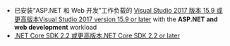 * <span data-ttu-id="84b29-101">已安装“ASP.NET 和 Web 开发”工作负载的 [Visual Studio 2017 版本 15.9 或更高版本](https://visualstudio.microsoft.com/downloads/)</span><span class="sxs-lookup"><span data-stu-id="84b29-101">[Visual Studio 2017 version 15.9 or later](https://visualstudio.microsoft.com/downloads/) with the **ASP.NET and web development** workload</span></span>
* [<span data-ttu-id="84b29-102">.NET Core SDK 2.2 或更高版本</span><span class="sxs-lookup"><span data-stu-id="84b29-102">.NET Core SDK 2.2 or later</span></span>](https://www.microsoft.com/net/download/all)